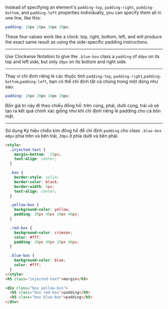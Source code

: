 Instead of specifying an element's `padding-top`, `padding-right`, `padding-bottom`, and `padding-left` properties individually, you can specify them all in one line, like this:

```s
padding: 10px 20px 10px 20px;
```

These four values work like a clock: top, right, bottom, left, and will produce the exact same result as using the side-specific padding instructions.

---

Use Clockwise Notation to give the `.blue-box` class a `padding` of `40px` on its top and left side, but only `20px` on its bottom and right side.

---

Thay vì chỉ định riêng lẻ các thuộc tính `padding-top`, `padding-right`,`padding-bottom`,`padding-left`, bạn có thể chỉ định tất cả chúng trong một dòng như sau:

```s
padding: 10px 20px 10px 20px;
```

Bốn giá trị này đi theo chiều đồng hồ: trên cùng, phải, dưới cùng, trái và sẽ tạo ra kết quả chính xác giống như khi chỉ định riêng lẻ padding cho cả bốn mặt.

---

Sử dụng Ký hiệu chiều kim đồng hồ để chỉ định `padding` cho class `.blue-box` `40px` phía trên và bên trái, `20px` ở phía dưới và bên phải.

```html
<style>
  .injected-text {
    margin-bottom: -25px;
    text-align: center;
  }

  .box {
    border-style: solid;
    border-color: black;
    border-width: 5px;
    text-align: center;
  }

  .yellow-box {
    background-color: yellow;
    padding: 20px 40px 20px 40px;
  }

  .red-box {
    background-color: crimson;
    color: #fff;
    padding: 20px 40px 20px 40px;
  }

  .blue-box {
    background-color: blue;
    color: #fff;
  }
</style>
<h5 class="injected-text">margin</h5>

<div class="box yellow-box">
  <h5 class="box red-box">padding</h5>
  <h5 class="box blue-box">padding</h5>
</div>
```
